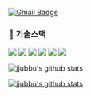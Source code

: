

[![Gmail Badge](https://img.shields.io/badge/seonashim@gmail.com-d14836?style=flat-square&logo=Gmail&logoColor=white&link=mailto:seonashim@gmail.com)](mailto:seonashim@gmail.com)


###  🔌 기술스택
<img src="https://img.shields.io/badge/html-E34F26?style=for-the-badge&logo=html5&logoColor=white"> <img src="https://img.shields.io/badge/css-1572B6?style=for-the-badge&logo=css3&logoColor=white">
<img src="https://img.shields.io/badge/javascript-F7DF1E?style=for-the-badge&logo=javascript&logoColor=black">
<img src="https://img.shields.io/badge/jquery-0769AD?style=for-the-badge&logo=jquery&logoColor=white">
<img src="https://img.shields.io/badge/react-61DAFB?style=for-the-badge&logo=react&logoColor=black">
<img src="https://img.shields.io/badge/vue3-4FC08D?style=for-the-badge&logo=vue.js&logoColor=black">


![jjubbu's github stats](https://github-readme-stats.vercel.app/api?username=jjubbu&theme=swift&show_icons=true)

[![jjubbu's github stats](https://github-readme-stats.vercel.app/api/top-langs/?username=jjubbu&show_icons=true&hide_border=true&theme=swift&layout=compact)](https://github.com/jjubbu)

